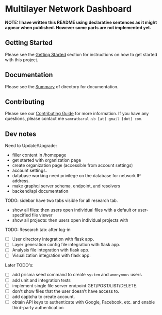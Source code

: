 # Multilayer Network Dashboard

**NOTE: I have written this README using declarative sentences as it might appear when published. However some parts are not implemented yet.**

## Getting Started

Please see the [Getting Started](/Documents/Documents-App/gettingstarted.md) section for instructions on how to get started with this project.

## Documentation

Please see the [Summary](/Documents/Documents-App/summary.md/) of directory for documentation.

## Contributing

Please see our [Contributing Guide](/CONTRIBUTING) for more information. If you have any questions, please contact me `samratbaral.sb [at] gmail [dot] com`.

## Dev notes

Need to Update/Upgrade:

- filler content in /homepage
- get started with organization page
- create organization page (accessible from account settings)
- account settings.
- database working need privilege on the database for network IP address.
- make graphql server schema, endpoint, and resolvers
- backend/api documentation

TODO: sidebar have two tabs visible for all research tab.

- show all files: then users open individual files with a default or user-specified file viewer
- show all projects: then users open individual projects with

TODO: Research tab: after log-in

- [ ] User directory integration with flask app.
- [ ] Layer generation config file integration with flask app.
- [ ] Analysis file integration with flask app.
- [ ] Visualization integration with flask app.

Later TODO's:

- [ ] add prisma seed command to create `system` and `anonymous` users
- [ ] add unit and integration tests
- [ ] implement single file server endpoint GET/POST/LIST/DELETE.
- [ ] don't show files that the user doesn't have access to.
- [ ] add captcha to create account.
- [ ] obtain API keys to authenticate with Google, Facebook, etc. and enable third-party authentication
